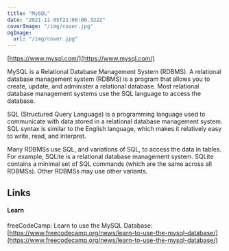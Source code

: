 ```yaml
---
title: "MySQL"
date: "2021-11-05T21:00:00.322Z"
coverImage: "/img/cover.jpg"
ogImage:
  url: "/img/cover.jpg"
---
```


[https://www.mysql.com/](https://www.mysql.com/)

MySQL is a Relational Database Management System (RDBMS). A relational database management system (RDBMS) is a program that allows you to create, update, and administer a relational database. Most relational database management systems use the SQL language to access the database.

SQL (Structured Query Language) is a programming language used to communicate with data stored in a relational database management system. SQL syntax is similar to the English language, which makes it relatively easy to write, read, and interpret.

Many RDBMSs use SQL, and variations of SQL, to access the data in tables. For example, SQLite is a relational database management system. SQLite contains a minimal set of SQL commands (which are the same across all RDBMSs). Other RDBMSs may use other variants. 

## Links

#### Learn

freeCodeCamp: Learn to use the MySQL Database:  
[https://www.freecodecamp.org/news/learn-to-use-the-mysql-database/](https://www.freecodecamp.org/news/learn-to-use-the-mysql-database/)
